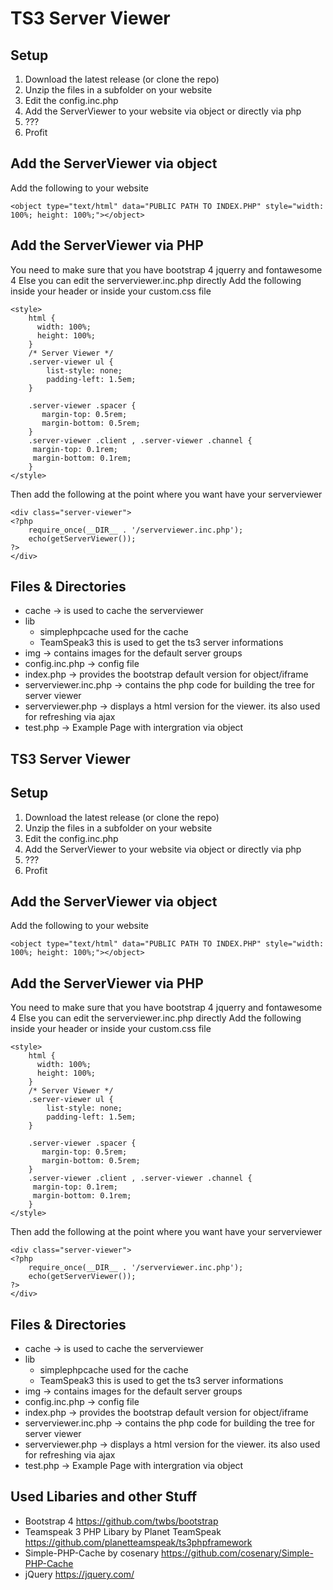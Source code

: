# TS3 Server Viewer
## Setup

1. Download the latest release (or clone the repo)
2. Unzip the files in a subfolder on your website
3. Edit the config.inc.php
4. Add the ServerViewer to your website via object or directly via php
5. ???
6. Profit

## Add the ServerViewer via object

Add the following to your website

``` 
<object type="text/html" data="PUBLIC PATH TO INDEX.PHP" style="width: 100%; height: 100%;"></object> 
```


## Add the ServerViewer via PHP

You need to make sure that you have bootstrap 4 jquerry and fontawesome 4
Else you can edit the serverviewer.inc.php directly
Add the following inside your header or inside your custom.css file
``` 
<style>
    html {
      width: 100%;
      height: 100%;
    }
    /* Server Viewer */
    .server-viewer ul {
        list-style: none;
        padding-left: 1.5em;
    }

    .server-viewer .spacer {
       margin-top: 0.5rem;
       margin-bottom: 0.5rem;
    }
    .server-viewer .client , .server-viewer .channel {
     margin-top: 0.1rem;
     margin-bottom: 0.1rem;
    }
</style>
``` 
Then add the following at the point where you want have your serverviewer
``` 
<div class="server-viewer">
<?php
	require_once(__DIR__ . '/serverviewer.inc.php');
	echo(getServerViewer());
?>
</div>
``` 

## Files & Directories

- cache -> is used to cache the serverviewer
- lib
	-  simplephpcache used for the cache
	-  TeamSpeak3 this is used to get the ts3 server informations
- img -> contains images for the default server groups
- config.inc.php -> config file
- index.php -> provides the bootstrap default version for object/iframe
- serverviewer.inc.php -> contains the php code for building the tree for server viewer
- serverviewer.php -> displays a html version for the viewer. its also used for refreshing via ajax
- test.php -> Example Page with intergration via object

## TS3 Server Viewer
## Setup

1. Download the latest release (or clone the repo)
2. Unzip the files in a subfolder on your website
3. Edit the config.inc.php
4. Add the ServerViewer to your website via object or directly via php
5. ???
6. Profit

## Add the ServerViewer via object

Add the following to your website

``` 
<object type="text/html" data="PUBLIC PATH TO INDEX.PHP" style="width: 100%; height: 100%;"></object> 
```


## Add the ServerViewer via PHP

You need to make sure that you have bootstrap 4 jquerry and fontawesome 4
Else you can edit the serverviewer.inc.php directly
Add the following inside your header or inside your custom.css file
``` 
<style>
    html {
      width: 100%;
      height: 100%;
    }
    /* Server Viewer */
    .server-viewer ul {
        list-style: none;
        padding-left: 1.5em;
    }

    .server-viewer .spacer {
       margin-top: 0.5rem;
       margin-bottom: 0.5rem;
    }
    .server-viewer .client , .server-viewer .channel {
     margin-top: 0.1rem;
     margin-bottom: 0.1rem;
    }
</style>
``` 
Then add the following at the point where you want have your serverviewer
``` 
<div class="server-viewer">
<?php
	require_once(__DIR__ . '/serverviewer.inc.php');
	echo(getServerViewer());
?>
</div>
``` 

## Files & Directories

- cache -> is used to cache the serverviewer
- lib
	-  simplephpcache used for the cache
	-  TeamSpeak3 this is used to get the ts3 server informations
- img -> contains images for the default server groups
- config.inc.php -> config file
- index.php -> provides the bootstrap default version for object/iframe
- serverviewer.inc.php -> contains the php code for building the tree for server viewer
- serverviewer.php -> displays a html version for the viewer. its also used for refreshing via ajax
- test.php -> Example Page with intergration via object

## Used Libaries and other Stuff
- Bootstrap 4 <https://github.com/twbs/bootstrap>
- Teamspeak 3 PHP Libary by Planet TeamSpeak <https://github.com/planetteamspeak/ts3phpframework>
- Simple-PHP-Cache by cosenary <https://github.com/cosenary/Simple-PHP-Cache>
- jQuery <https://jquery.com/>
